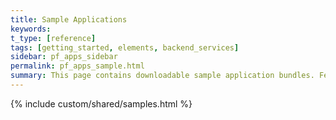 ```yaml
---
title: Sample Applications
keywords:
t_type: [reference]
tags: [getting_started, elements, backend_services]
sidebar: pf_apps_sidebar
permalink: pf_apps_sample.html
summary: ​This page contains downloadable sample application bundles. Feel free to download, inspect, and modify any of these applications. Each application comes in a working state, and can be downloaded and immediately uploaded into your developer account.
---
```


{% include custom/shared/samples.html %}

